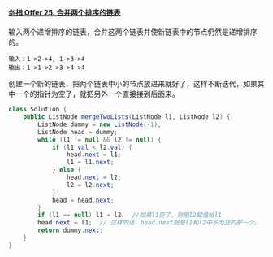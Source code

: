 #### [剑指 Offer 25. 合并两个排序的链表](https://leetcode-cn.com/problems/he-bing-liang-ge-pai-xu-de-lian-biao-lcof/)

输入两个递增排序的链表，合并这两个链表并使新链表中的节点仍然是递增排序的。

```
输入：1->2->4, 1->3->4
输出：1->1->2->3->4->4
```



创建一个新的链表，把两个链表中小的节点放进来就好了，这样不断迭代，如果其中一个的指针为空了，就把另外一个直接接到后面来。

```java
class Solution {
    public ListNode mergeTwoLists(ListNode l1, ListNode l2) {
        ListNode dummy = new ListNode(-1);
        ListNode head = dummy;
        while (l1 != null && l2 != null) {
            if (l1.val < l2.val) {
                head.next = l1;
                l1 = l1.next;
            } else {
                head.next = l2;
                l2 = l2.next;
            }
            head = head.next;
        }
        if (l1 == null) l1 = l2;  //如果l1空了，则把l2赋值给l1
        head.next = l1;  // 这样的话，head.next就是l1和l2中不为空的那一个。
        return dummy.next;
    }
}
```



